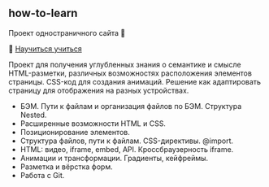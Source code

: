 ## how-to-learn

Проект одностраничного сайта :scroll:

:link: [Научиться учиться](https://arsenyukrainsky.github.io/how-to-learn/ "Проект одностраничного сайта")

Проект для получения углубленных знания о семантике и смысле HTML-разметки, различных возможностях расположения элементов страницы. CSS-код для создания анимаций. Решение как адаптировать страницу для отображения на разных устройствах.

* БЭМ. Пути к файлам и организация файлов по БЭМ. Структура Nested.
* Расширенные возможности HTML и CSS.
* Позиционирование элементов.
* Структура файлов, пути к файлам. CSS-директивы. @import.
* HTML: видео, iframe, embed, API. Кроссбраузерность iframe.
* Анимации и трансформации. Градиенты, кейфреймы.
* Разметка и вёрстка форм.
* Работа с Git.
